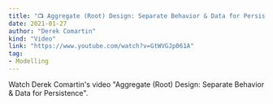 ```yaml
---
title: "📺 Aggregate (Root) Design: Separate Behavior & Data for Persistence"
date: 2021-01-27
author: "Derek Comartin"
kind: "Video"
link: "https://www.youtube.com/watch?v=GtWVGJp061A"
tag:
- Modelling
---
```


Watch Derek Comartin's video "Aggregate (Root) Design: Separate Behavior & Data for Persistence".

<!-- more -->

<YouTube id="GtWVGJp061A"></YouTube>
